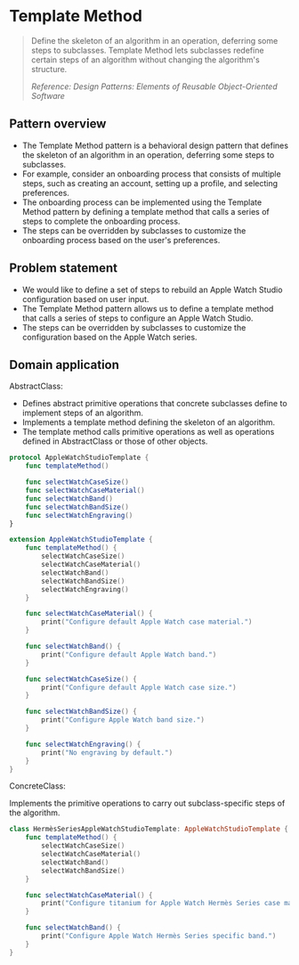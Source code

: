 <br />

# Template Method

> Define the skeleton of an algorithm in an operation, deferring some steps to subclasses. Template Method lets subclasses redefine certain steps of an algorithm without changing the algorithm's structure.
>
> _Reference: Design Patterns: Elements of Reusable Object-Oriented Software_

## Pattern overview

- The Template Method pattern is a behavioral design pattern that defines the skeleton of an algorithm in an operation, deferring some steps to subclasses.
- For example, consider an onboarding process that consists of multiple steps, such as creating an account, setting up a profile, and selecting preferences.
- The onboarding process can be implemented using the Template Method pattern by defining a template method that calls a series of steps to complete the onboarding process.
- The steps can be overridden by subclasses to customize the onboarding process based on the user's preferences.

## Problem statement

- We would like to define a set of steps to rebuild an Apple Watch Studio configuration based on user input.
- The Template Method pattern allows us to define a template method that calls a series of steps to configure an Apple Watch Studio.
- The steps can be overridden by subclasses to customize the configuration based on the Apple Watch series.

## Domain application

AbstractClass:

- Defines abstract primitive operations that concrete subclasses define to implement steps of an algorithm.
- Implements a template method defining the skeleton of an algorithm.
- The template method calls primitive operations as well as operations defined in AbstractClass or those of other objects.

```swift
protocol AppleWatchStudioTemplate {
    func templateMethod()

    func selectWatchCaseSize()
    func selectWatchCaseMaterial()
    func selectWatchBand()
    func selectWatchBandSize()
    func selectWatchEngraving()
}

extension AppleWatchStudioTemplate {
    func templateMethod() {
        selectWatchCaseSize()
        selectWatchCaseMaterial()
        selectWatchBand()
        selectWatchBandSize()
        selectWatchEngraving()
    }

    func selectWatchCaseMaterial() {
        print("Configure default Apple Watch case material.")
    }

    func selectWatchBand() {
        print("Configure default Apple Watch band.")
    }

    func selectWatchCaseSize() {
        print("Configure default Apple Watch case size.")
    }

    func selectWatchBandSize() {
        print("Configure Apple Watch band size.")
    }

    func selectWatchEngraving() {
        print("No engraving by default.")
    }
}
```

ConcreteClass:

Implements the primitive operations to carry out subclass-specific steps of the algorithm.

```swift
class HermèsSeriesAppleWatchStudioTemplate: AppleWatchStudioTemplate {
    func templateMethod() {
        selectWatchCaseSize()
        selectWatchCaseMaterial()
        selectWatchBand()
        selectWatchBandSize()
    }

    func selectWatchCaseMaterial() {
        print("Configure titanium for Apple Watch Hermès Series case material.")
    }

    func selectWatchBand() {
        print("Configure Apple Watch Hermès Series specific band.")
    }
}
```
